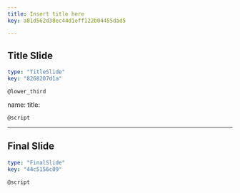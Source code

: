 ```yaml
---
title: Insert title here
key: a81d562d38ec44d1eff122b04455dad5

---
```

## Title Slide

```yaml
type: "TitleSlide"
key: "8268207d1a"
```

`@lower_third`

name: 
title: 


`@script`



---
## Final Slide

```yaml
type: "FinalSlide"
key: "44c5156c09"
```

`@script`


